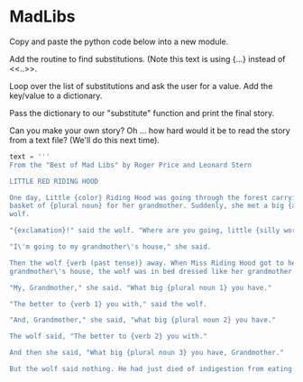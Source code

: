 # MadLibs

Copy and paste the python code below into a new module.

Add the routine to find substitutions. (Note this text is using {...} instead of <<..>>.

Loop over the list of substitutions and ask the user for a value. Add the key/value to a dictionary.

Pass the dictionary to our "substitute" function and print the final story.

Can you make your own story? Oh ... how hard would it be to read the story from a text file? (We'll 
do this next time).

```python
text = '''
From the "Best of Mad Libs" by Roger Price and Leonard Stern

LITTLE RED RIDING HOOD

One day, Little {color} Riding Hood was going through the forest carrying a
basket of {plural noun} for her grandmother. Suddenly, she met a big {adjective}
wolf. 

"{exclamation}!" said the wolf. "Where are you going, little {silly word}?"

"I\'m going to my grandmother\'s house," she said. 

Then the wolf {verb (past tense)} away. When Miss Riding Hood got to her 
grandmother\'s house, the wolf was in bed dressed like her grandmother. 

"My, Grandmother," she said. "What big {plural noun 1} you have." 

"The better to {verb 1} you with," said the wolf. 

"And, Grandmother," she said, "what big {plural noun 2} you have." 

The wolf said, "The better to {verb 2} you with." 

And then she said, "What big {plural noun 3} you have, Grandmother." 

But the wolf said nothing. He had just died of indigestion from eating Grandmother.'''

```